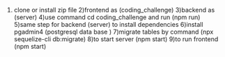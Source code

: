1) clone or install zip file
2)frontend as (coding_challenge)
3)backend as (server)
4)use command cd coding_challenge and run (npm run)
5)same step for backend (server) to install dependencies
6)install pgadmin4 (postgresql data base )
7)migrate tables by command (npx sequelize-cli db:migrate)
8)to start server (npm start)
9)to run frontend (npm start)
